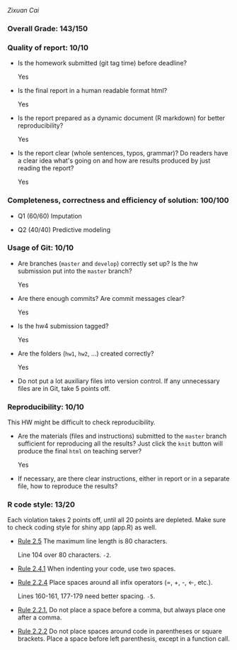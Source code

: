*Zixuan Cai*

### Overall Grade: 143/150

### Quality of report: 10/10

-   Is the homework submitted (git tag time) before deadline? 

    Yes
  
-   Is the final report in a human readable format html? 

    Yes
  
-   Is the report prepared as a dynamic document (R markdown) for better reproducibility?

    Yes
  
-   Is the report clear (whole sentences, typos, grammar)? Do readers have a clear idea what's going on and how are results produced by just reading the report? 

    Yes
  
### Completeness, correctness and efficiency of solution: 100/100

- Q1 (60/60) Imputation

- Q2 (40/40) Predictive modeling

### Usage of Git: 10/10

-   Are branches (`master` and `develop`) correctly set up? Is the hw submission put into the `master` branch?

    Yes
  
-   Are there enough commits? Are commit messages clear? 
          
    Yes
  
-   Is the hw4 submission tagged? 

    Yes
  
-   Are the folders (`hw1`, `hw2`, ...) created correctly? 
  
    Yes
  
-   Do not put a lot auxiliary files into version control. If any unnecessary files are in Git, take 5 points off.

### Reproducibility: 10/10

This HW might be difficult to check reproducibility. 

-   Are the materials (files and instructions) submitted to the `master` branch sufficient for reproducing all the results? Just click the `knit` button will produce the final `html` on teaching server? 

    Yes
  
-   If necessary, are there clear instructions, either in report or in a separate file, how to reproduce the results?

### R code style: 13/20

Each violation takes 2 points off, until all 20 points are depleted. Make sure to check coding style for shiny app (app.R) as well.

-   [Rule 2.5](https://style.tidyverse.org/syntax.html#long-lines) The maximum line length is 80 characters.  

    Line 104 over 80 characters. `-2`.

-   [Rule 2.4.1](https://style.tidyverse.org/syntax.html#indenting) When indenting your code, use two spaces.  

-   [Rule 2.2.4](https://style.tidyverse.org/syntax.html#infix-operators) Place spaces around all infix operators (=, +, -, &lt;-, etc.).  

    Lines 160-161, 177-179 need better spacing. `-5`.

-   [Rule 2.2.1.](https://style.tidyverse.org/syntax.html#commas) Do not place a space before a comma, but always place one after a comma.  

-   [Rule 2.2.2](https://style.tidyverse.org/syntax.html#parentheses) Do not place spaces around code in parentheses or square brackets. Place a space before left parenthesis, except in a function call.